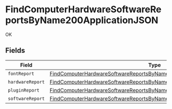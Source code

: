 # FindComputerHardwareSoftwareReportsByName200ApplicationJSON

OK


## Fields

| Field                                                                                                                                                                             | Type                                                                                                                                                                              | Required                                                                                                                                                                          | Description                                                                                                                                                                       |
| --------------------------------------------------------------------------------------------------------------------------------------------------------------------------------- | --------------------------------------------------------------------------------------------------------------------------------------------------------------------------------- | --------------------------------------------------------------------------------------------------------------------------------------------------------------------------------- | --------------------------------------------------------------------------------------------------------------------------------------------------------------------------------- |
| `fontReport`                                                                                                                                                                      | [FindComputerHardwareSoftwareReportsByName200ApplicationJSONFontReport](../../models/operations/findcomputerhardwaresoftwarereportsbyname200applicationjsonfontreport.md)         | :heavy_minus_sign:                                                                                                                                                                | N/A                                                                                                                                                                               |
| `hardwareReport`                                                                                                                                                                  | [FindComputerHardwareSoftwareReportsByName200ApplicationJSONHardwareReport](../../models/operations/findcomputerhardwaresoftwarereportsbyname200applicationjsonhardwarereport.md) | :heavy_minus_sign:                                                                                                                                                                | N/A                                                                                                                                                                               |
| `pluginReport`                                                                                                                                                                    | [FindComputerHardwareSoftwareReportsByName200ApplicationJSONPluginReport](../../models/operations/findcomputerhardwaresoftwarereportsbyname200applicationjsonpluginreport.md)     | :heavy_minus_sign:                                                                                                                                                                | N/A                                                                                                                                                                               |
| `softwareReport`                                                                                                                                                                  | [FindComputerHardwareSoftwareReportsByName200ApplicationJSONSoftwareReport](../../models/operations/findcomputerhardwaresoftwarereportsbyname200applicationjsonsoftwarereport.md) | :heavy_minus_sign:                                                                                                                                                                | N/A                                                                                                                                                                               |